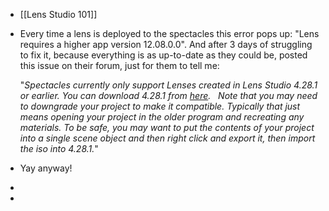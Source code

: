 - [[Lens Studio 101]]
- Every time a lens is deployed to the spectacles this error pops up: "Lens requires a higher app version 12.08.0.0". And after 3 days of struggling to fix it, because everything is as up-to-date as they could be, posted this issue on their forum, just for them to tell me:
  
  "_Spectacles currently only support Lenses created in Lens Studio 4.28.1 or earlier. You can download 4.28.1 from [here](https://apc01.safelinks.protection.outlook.com/?url=https%3A%2F%2Far.snap.com%2Fdownload%2Fv4-28-1&data=05%7C01%7Ckushani.perera%40postgrad.otago.ac.nz%7C91c2aeef38514049002a08dad1a3c1e3%7C0225efc578fe4928b1579ef24809e9ba%7C0%7C0%7C638052798520613891%7CUnknown%7CTWFpbGZsb3d8eyJWIjoiMC4wLjAwMDAiLCJQIjoiV2luMzIiLCJBTiI6Ik1haWwiLCJXVCI6Mn0%3D%7C3000%7C%7C%7C&sdata=dTcnlC8dE0xw1R85VzgK6OwaNl0WwRD097Fvn4KXhsQ%3D&reserved=0).
   
  Note that you may need to downgrade your project to make it compatible. Typically that just means opening your project in the older program and recreating any materials. To be safe, you may want to put the contents of your project into a single scene object and then right click and export it, then import the iso into 4.28.1._"
- Yay anyway!
-
-